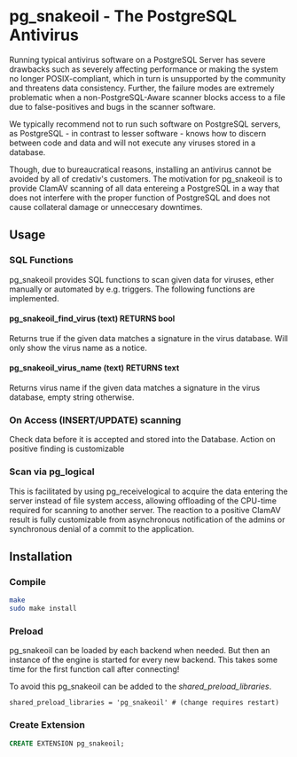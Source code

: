 # pg_snakeoil - The PostgreSQL Antivirus

Running typical antivirus software on a PostgreSQL Server has severe
drawbacks such as severely affecting performance or making the system
no longer POSIX-compliant, which in turn is unsupported by the
community and threatens data consistency.  Further, the failure modes
are extremely problematic when a non-PostgreSQL-Aware scanner blocks
access to a file due to false-positives and bugs in the scanner
software.

We typically recommend not to run such software on PostgreSQL servers,
as PostgreSQL - in contrast to lesser software - knows how to discern
between code and data and will not execute any viruses stored in a
database.

Though, due to bureaucratical reasons, installing an antivirus cannot
be avoided by all of credativ's customers.  The motivation for
pg_snakeoil is to provide ClamAV scanning of all data entereing a
PostgreSQL in a way that does not interfere with the proper function
of PostgreSQL and does not cause collateral damage or unneccesary
downtimes.

## Usage

### SQL Functions

pg_snakeoil provides SQL functions to scan given data for viruses, ether manually or automated by e.g. triggers.
The following functions are implemented.

#### pg_snakeoil_find_virus (text) RETURNS bool

Returns true if the given data matches a signature in the virus database.
Will only show the virus name as a notice.

#### pg_snakeoil_virus_name (text) RETURNS text

Returns virus name if the given data matches a signature in the virus database, empty string otherwise.

### On Access (INSERT/UPDATE) scanning

Check data before it is accepted and stored into the Database.
Action on positive finding is customizable

### Scan via pg_logical

This is facilitated by using pg_receivelogical to acquire the data
entering the server instead of file system access, allowing offloading
of the CPU-time required for scanning to another server. The reaction
to a positive ClamAV result is fully customizable from asynchronous
notification of the admins or synchronous denial of a commit to the
application.


## Installation

### Compile

```bash
make
sudo make install
```

### Preload

pg_snakeoil can be loaded by each backend when needed.
But then an instance of the engine is started for every new backend.
This takes some time for the first function call after connecting!

To avoid this pg_snakeoil can be added to the  *shared_preload_libraries*.

```
shared_preload_libraries = 'pg_snakeoil' # (change requires restart)
```

### Create Extension

```SQL
CREATE EXTENSION pg_snakeoil;
```